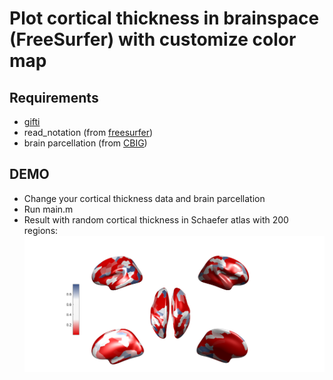 # Plot cortical thickness in brainspace (FreeSurfer) with customize color map

## Requirements

- [gifti](https://github.com/gllmflndn/gifti)
- read_notation (from [freesurfer](https://surfer.nmr.mgh.harvard.edu/))
- brain parcellation (from [CBIG](https://github.com/ThomasYeoLab/CBIG/tree/master/stable_projects/brain_parcellation/Schaefer2018_LocalGlobal/Parcellations))
  

## DEMO 
- Change your cortical thickness data and brain parcellation
- Run main.m
- Result with random cortical thickness in Schaefer atlas with 200 regions: 
![](figures/example.png)

